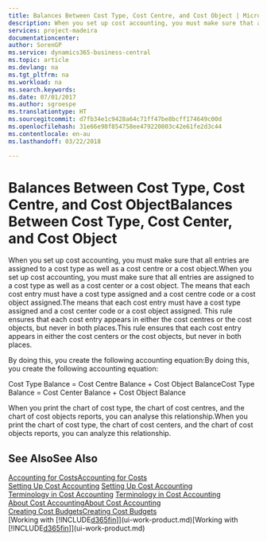 ```yaml
---
title: Balances Between Cost Type, Cost Centre, and Cost Object | Microsoft Docs
description: When you set up cost accounting, you must make sure that all entries are assigned to a cost type as well as a cost centre or a cost object. The means that each cost entry must have a cost type assigned and a cost centre code or a cost object assigned. This rule ensures that each cost entry appears in either the cost centres or the cost objects, but never in both places.
services: project-madeira
documentationcenter: 
author: SorenGP
ms.service: dynamics365-business-central
ms.topic: article
ms.devlang: na
ms.tgt_pltfrm: na
ms.workload: na
ms.search.keywords: 
ms.date: 07/01/2017
ms.author: sgroespe
ms.translationtype: HT
ms.sourcegitcommit: d7fb34e1c9428a64c71ff47be8bcff174649c00d
ms.openlocfilehash: 31e66e98f854758ee479220803c42e61fe2d3c44
ms.contentlocale: en-au
ms.lasthandoff: 03/22/2018

---
```

# <a name="balances-between-cost-type-cost-center-and-cost-object"></a><span data-ttu-id="1976e-105">Balances Between Cost Type, Cost Centre, and Cost Object</span><span class="sxs-lookup"><span data-stu-id="1976e-105">Balances Between Cost Type, Cost Center, and Cost Object</span></span>
<span data-ttu-id="1976e-106">When you set up cost accounting, you must make sure that all entries are assigned to a cost type as well as a cost centre or a cost object.</span><span class="sxs-lookup"><span data-stu-id="1976e-106">When you set up cost accounting, you must make sure that all entries are assigned to a cost type as well as a cost center or a cost object.</span></span> <span data-ttu-id="1976e-107">The means that each cost entry must have a cost type assigned and a cost centre code or a cost object assigned.</span><span class="sxs-lookup"><span data-stu-id="1976e-107">The means that each cost entry must have a cost type assigned and a cost center code or a cost object assigned.</span></span> <span data-ttu-id="1976e-108">This rule ensures that each cost entry appears in either the cost centres or the cost objects, but never in both places.</span><span class="sxs-lookup"><span data-stu-id="1976e-108">This rule ensures that each cost entry appears in either the cost centers or the cost objects, but never in both places.</span></span>  

 <span data-ttu-id="1976e-109">By doing this, you create the following accounting equation:</span><span class="sxs-lookup"><span data-stu-id="1976e-109">By doing this, you create the following accounting equation:</span></span>  

 <span data-ttu-id="1976e-110">Cost Type Balance = Cost Centre Balance + Cost Object Balance</span><span class="sxs-lookup"><span data-stu-id="1976e-110">Cost Type Balance = Cost Center Balance + Cost Object Balance</span></span>  

 <span data-ttu-id="1976e-111">When you print the chart of cost type, the chart of cost centres, and the chart of cost objects reports, you can analyse this relationship.</span><span class="sxs-lookup"><span data-stu-id="1976e-111">When you print the chart of cost type, the chart of cost centers, and the chart of cost objects reports, you can analyze this relationship.</span></span>  

## <a name="see-also"></a><span data-ttu-id="1976e-112">See Also</span><span class="sxs-lookup"><span data-stu-id="1976e-112">See Also</span></span>  
[<span data-ttu-id="1976e-113">Accounting for Costs</span><span class="sxs-lookup"><span data-stu-id="1976e-113">Accounting for Costs</span></span>](finance-manage-cost-accounting.md)  
 <span data-ttu-id="1976e-114">[Setting Up Cost Accounting](finance-set-up-cost-accounting.md) </span><span class="sxs-lookup"><span data-stu-id="1976e-114">[Setting Up Cost Accounting](finance-set-up-cost-accounting.md) </span></span>  
 <span data-ttu-id="1976e-115">[Terminology in Cost Accounting](finance-terminology-in-cost-accounting.md) </span><span class="sxs-lookup"><span data-stu-id="1976e-115">[Terminology in Cost Accounting](finance-terminology-in-cost-accounting.md) </span></span>  
 [<span data-ttu-id="1976e-116">About Cost Accounting</span><span class="sxs-lookup"><span data-stu-id="1976e-116">About Cost Accounting</span></span>](finance-about-cost-accounting.md)  
 [<span data-ttu-id="1976e-117">Creating Cost Budgets</span><span class="sxs-lookup"><span data-stu-id="1976e-117">Creating Cost Budgets</span></span>](finance-create-cost-budgets.md)  
 <span data-ttu-id="1976e-118">[Working with [!INCLUDE[d365fin](includes/d365fin_md.md)]](ui-work-product.md)</span><span class="sxs-lookup"><span data-stu-id="1976e-118">[Working with [!INCLUDE[d365fin](includes/d365fin_md.md)]](ui-work-product.md)</span></span>

